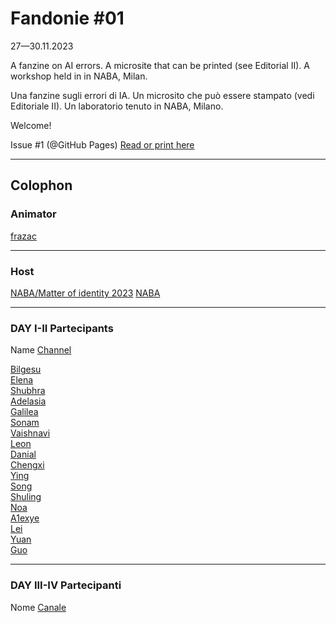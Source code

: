 # Fandonie #01
27—30.11.2023

A fanzine on AI errors.
A microsite that can be printed (see Editorial II).
A workshop held in in NABA, Milan.

Una fanzine sugli errori di IA.
Un microsito che può essere stampato (vedi Editoriale II).
Un laboratorio tenuto in NABA, Milano.

Welcome!

Issue #1 (@GitHub Pages)
[Read or print here](https://frazac.github.io/fandonie/)

***

## Colophon

### Animator
[frazac](https://linktr.ee/frazac)

***

### Host
[NABA/Matter of identity 2023](https://www.instagram.com/matterofidentity/?hl=it)
[NABA](https://www.naba.it/)

***

### DAY I-II Partecipants
Name
[Channel](https://univers.tld/name)

[Bilgesu](https://www.linkedin.com/in/bilgesuy%C4%B1ld%C4%B1z/)<br />
[Elena](https://instagram.com/megastupidblonde)<br />
[Shubhra](https://www.behance.net/Shubhra_Bhatnagar)<br />
[Adelasia](https://www.instagram.com/aisaleda/)<br />
[Galilea](https://instagram.com/galileaaveloz?igshid=OGQ5ZDc2ODk2ZA==)<br />
[Sonam](https://www.linkedin.com/in/sonam-gupta-313882214)<br />
[Vaishnavi](https://www.linkedin.com/in/vaishnavi-bhandari-315a861a5/)<br />
[Leon](https://www.instagram.com/leon_fdo/)<br />
[Danial](https://instagram.com/danial_saliba?igshid=OGQ5ZDc2ODk2ZA==)<br />
[Chengxi](https://instagram.com/chencyjaaa)<br />
[Ying](https://instagram.com/ko.ng5218?igshid=NzZlODBkYWE4Ng==)<br />
[Song](https://instagram.com/sooooyuanoooong)<br />
[Shuling](https://instagram.com/shuling.celine?igshid=OGQ5ZDc2ODk2ZA%3D%3D&utm_source=qr)<br />
[Noa](https://www.instagram.com/noa_mouhadab)<br />
[A1exye](https://instagram.com/a1exye_17?igshid=OGQ5ZDc2ODk2ZA%3D%3D&utm_source=qr)<br />
[Lei](https://instagram.com/angelooooooo_0?igshid=NzZlODBkYWE4Ng==)<br />
[Yuan](https://instagram.com/chacha8868?igshid=OGQ5ZDc2ODk2ZA==)<br />
[Guo](https://instagram.com/_yingdian_?igshid=OGQ5ZDc2ODk2ZA%3D%3D&utm_source=qr)<br />

***

### DAY III-IV Partecipanti
Nome
[Canale](https://universo.tld/nome)